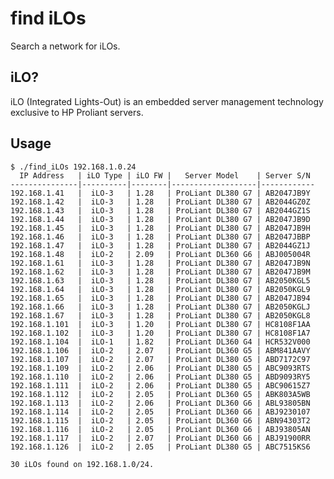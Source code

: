 # find iLOs

Search a network for iLOs.

## iLO?

iLO (Integrated Lights-Out) is an embedded server management technology exclusive to HP Proliant servers.

## Usage

<pre><code>$ ./find_iLOs 192.168.1.0.24
  IP Address   | iLO Type | iLO FW |   Server Model    | Server S/N
---------------|----------|--------|-------------------|------------
192.168.1.41   |  iLO-3   | 1.28   | ProLiant DL380 G7 | AB2047JB9Y
192.168.1.42   |  iLO-3   | 1.28   | ProLiant DL380 G7 | AB2044GZ0Z
192.168.1.43   |  iLO-3   | 1.28   | ProLiant DL380 G7 | AB2044GZ1S
192.168.1.44   |  iLO-3   | 1.28   | ProLiant DL380 G7 | AB2047JB9D
192.168.1.45   |  iLO-3   | 1.28   | ProLiant DL380 G7 | AB2047JB9H
192.168.1.46   |  iLO-3   | 1.28   | ProLiant DL380 G7 | AB2047JBBP
192.168.1.47   |  iLO-3   | 1.28   | ProLiant DL380 G7 | AB2044GZ1J
192.168.1.48   |  iLO-2   | 2.09   | ProLiant DL360 G6 | ABJ005004R
192.168.1.61   |  iLO-3   | 1.28   | ProLiant DL380 G7 | AB2047JB9N
192.168.1.62   |  iLO-3   | 1.28   | ProLiant DL380 G7 | AB2047JB9M
192.168.1.63   |  iLO-3   | 1.28   | ProLiant DL380 G7 | AB2050KGL5
192.168.1.64   |  iLO-3   | 1.28   | ProLiant DL380 G7 | AB2050KGL9
192.168.1.65   |  iLO-3   | 1.28   | ProLiant DL380 G7 | AB2047JB94
192.168.1.66   |  iLO-3   | 1.28   | ProLiant DL380 G7 | AB2050KGLJ
192.168.1.67   |  iLO-3   | 1.28   | ProLiant DL380 G7 | AB2050KGL8
192.168.1.101  |  iLO-3   | 1.20   | ProLiant DL380 G7 | HC8108F1AA
192.168.1.102  |  iLO-3   | 1.20   | ProLiant DL380 G7 | HC8108F1A7
192.168.1.104  |  iLO-1   | 1.82   | ProLiant DL360 G4 | HCR532V000
192.168.1.106  |  iLO-2   | 2.07   | ProLiant DL360 G5 | ABM841AAVY
192.168.1.107  |  iLO-2   | 2.07   | ProLiant DL380 G5 | ABD7172C97
192.168.1.109  |  iLO-2   | 2.06   | ProLiant DL380 G5 | ABC9093RTS
192.168.1.110  |  iLO-2   | 2.06   | ProLiant DL380 G5 | ABD9093RY5
192.168.1.111  |  iLO-2   | 2.06   | ProLiant DL380 G5 | ABC90615Z7
192.168.1.112  |  iLO-2   | 2.05   | ProLiant DL360 G5 | ABK803A5WB
192.168.1.113  |  iLO-2   | 2.06   | ProLiant DL360 G6 | ABL93805BN
192.168.1.114  |  iLO-2   | 2.05   | ProLiant DL360 G6 | ABJ9230107
192.168.1.115  |  iLO-2   | 2.05   | ProLiant DL360 G6 | ABN94303T2
192.168.1.116  |  iLO-2   | 2.05   | ProLiant DL360 G6 | ABJ93805AN
192.168.1.117  |  iLO-2   | 2.07   | ProLiant DL360 G6 | ABJ91900RR
192.168.1.126  |  iLO-2   | 2.05   | ProLiant DL380 G5 | ABC7515KS6

30 iLOs found on 192.168.1.0/24.</code></pre>
